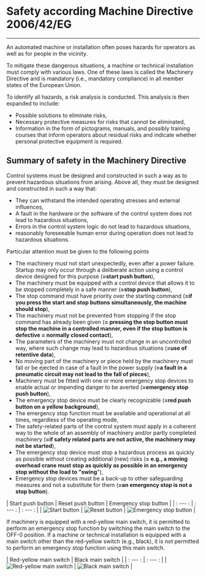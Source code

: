 # Safety according Machine Directive 2006/42/EG
---
An automated machine or installation often poses hazards for operators as well as for people in the vicinity.

To mitigate these dangerous situations, a machine or technical installation must comply with various laws. One of these laws is called the Machinery Directive and is mandatory (i.e., mandatory compliance) in all member states of the European Union.

To identify all hazards, a risk analysis is conducted. This analysis is then expanded to include:
- Possible solutions to eliminate risks,
- Necessary protective measures for risks that cannot be eliminated,
- Information in the form of pictograms, manuals, and possibly training courses that inform operators about residual risks and indicate whether personal protective equipment is required.

## Summary of safety in the Machinery Directive

Control systems must be designed and constructed in such a way as to prevent hazardous situations from arising. Above all, they must be designed and constructed in such a way that:
- They can withstand the intended operating stresses and external influences,
- A fault in the hardware or the software of the control system does not lead to hazardous situations,
- Errors in the control system logic do not lead to hazardous situations,
- reasonably foreseeable human error during operation does not lead to hazardous situations.

Particular attention must be given to the following points
- The machinery must not start unexpectedly, even after a power failure. Startup may only occur through a deliberate action using a control device designed for this purpose (**=start push button**),
- The machinery must be equipped with a control device that allows it to be stopped completely in a safe manner (**=stop push button**),
- The stop command must have priority over the starting command (**=if you press the start and stop buttons simultaneously, the machine should stop**),
- The machinery must not be prevented from stopping if the stop command has already been given (**= pressing the stop button must stop the machine in a controlled manner, even if the stop button is defective = normally closed contact**),
- The parameters of the machinery must not change in an uncontrolled way, where such change may lead to hazardous situations (**=use of retentive data**),
- No moving part of the machinery or piece held by the machinery must fall or be ejected in case of a fault in the power supply (**=a fault in a pneumatic circuit may not lead to the fall of pieces**),
- Machinery must be fitted with one or more emergency stop devices to enable actual or impending danger to be averted (**=emergency stop push button**),
- The emergency stop device must be clearly recognizable (**=red push button on a yellow background**),
- The emergency stop function must be available and operational at all times, regardless of the operating mode,
- The safety-related parts of the control system must apply in a coherent way to the whole of an assembly of machinery and/or partly completed machinery (**=if safety related parts are not active, the machinery may not be started**),
- The emergency stop device must stop a hazardous process as quickly as possible without creating additional (new) risks (**= e.g., a moving overhead crane must stop as quickly as possible in an emergency stop without the load to "swing**"),
- Emergency stop devices must be a back-up to other safeguarding measures and not a substitute for them (**=an emergency stop is not a stop button**).

| Start push button | Reset push button | Emergency stop button |
| : --- : | : --- : | : --- : |
| ![Start button](/images/start_button.png "SIRIUS ACT buttons, ©2020 Siemens") | ![Reset button](/images/reset_button.png "SIRIUS ACT buttons, ©2020 Siemens") | ![Emergency stop button](/images/emergency_button.png "SIRIUS ACT buttons, ©2020 Siemens") |

If machinery is equipped with a red-yellow main switch, it is permitted to perform an emergency stop function by switching the main switch to the OFF-0 position.
If a machine or technical installation is equipped with a main switch other than the red-yellow switch (e.g., black), it is not permitted to perform an emergency stop function using this main switch.

| Red-yellow main switch | Black main switch | 
| : --- : | : --- : | 
| ![Red-yellow main switch](/images/red_yellow_main_switch.png "Main switches 3LD, ©2020 Siemens") | ![Black main switch](/images/black_main_switch.png "Main switches 3LD, ©2020 Siemens") |
